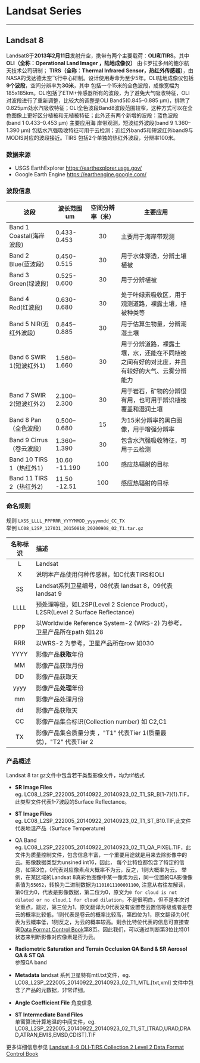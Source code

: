 # Landsat Series
---


## Landsat 8

Landsat8于**2013年2月11日**发射升空，携带有两个主要载荷：**OLI和TIRS**。其中**OLI（全称：Operational Land Imager ，陆地成像仪）** 由卡罗拉多州的鲍尔航天技术公司研制；
**TIRS（全称：Thermal Infrared Sensor，热红外传感器）**，由NASA的戈达德太空飞行中心研制。设计使用寿命为至少5年。OLI陆地成像仪包括**9个波段**，空间分辨率为**30米**，其中
包括一个15米的全色波段，成像宽幅为185x185km。OLI包括了ETM+传感器所有的波段，为了避免大气吸收特征，OLI对波段进行了重新调整，比较大的调整是OLI Band5(0.845–0.885 μm)，排除了
0.825μm处水汽吸收特征；OLI全色波段Band8波段范围较窄，这种方式可以在全色图像上更好区分植被和无植被特征；此外还有两个新增的波段：蓝色波段 (band 1 0.433–0.453 μm) 主要应用海
岸带观测，短波红外波段(band 9 1.360–1.390 μm) 包括水汽强吸收特征可用于云检测；近红外band5和短波红外band9与MODIS对应的波段接近。TIRS 包括2个单独的热红外波段，分辨率100米。


### 数据来源
- USGS EarthExplorer https://earthexplorer.usgs.gov/
- Google Earth Engine https://earthengine.google.com/

### 波段信息

|波段|波长范围um|空间分辨率（米）|主要应用|
|---|---|:---:|---|
|Band 1 Coastal(海岸波段)|0.433-0.453|30|主要用于海岸带观测|
|Band 2 Blue(蓝波段)|0.450-0.515|30|用于水体穿透，分辨土壤植被|
|Band 3 Green(绿波段)|0.525-0.600|30|用于分辨植被|
|Band 4 Red(红波段)|0.630-0.680|30|处于叶绿素吸收区，用于观测道路，裸露土壤，植被种类等|
|Band 5 NIR(近红外波段)|0.845–0.885|30|用于估算生物量，分辨潮湿土壤|
|Band 6 SWIR 1(短波红外1)|1.560–1.660|30|用于分辨道路，裸露土壤，水，还能在不同植被之间有好的对比度，并且有较好的大气、云雾分辨能力|
|Band 7 SWIR 2(短波红外2)|2.100–2.300|30|用于岩石，矿物的分辨很有用，也可用于辨识植被覆盖和湿润土壤|
|Band 8 Pan（全色波段）|0.500–0.680|15|为15米分辨率的黑白图像，用于增强分辨率|
|Band 9 Cirrus（卷云波段）|1.360–1.390|30|包含水汽强吸收特征，可用于云检测|
|Band 10 TIRS 1（热红外1）|10.60 -11.190|100|感应热辐射的目标|
|Band 11 TIRS 2（热红外2)|11.50 -12.51|100|感应热辐射的目标|

### 命名规则

规则 `LXSS_LLLL_PPPRRR_YYYYMMDD_yyyymmdd_CC_TX`  
举例 `LC08_L2SP_127031_20150818_20200908_02_T1.tar.gz`  

|名称标识|描述|
|:---:|:---|
|L|Landsat
|X|说明本产品使用何种传感器，如C代表TIRS和OLI
|SS|Landsat系列卫星编号，08代表 landsat 8，09代表 landsat 9
|LLLL|预处理等级，如L2SP(Level 2 Science Product)，L2SR(Level 2 Surface Reflectance)
|PPP|以Worldwide Reference System-2 (WRS-2) 为参考，卫星产品所在path 如128
|RRR|以WRS-2 为参考，卫星产品所在row 如030
|YYYY|影像产品**获取**年份
|MM|影像产品获取月份
|DD|影像产品获取天
|yyyy|影像产品**处理**年份
|mm|影像产品处理月份
|dd|影像产品获取天
|CC|影像产品集合标识(Collection number) 如 C2,C1
|TX|影像产品集合质量分类 ，"T1" 代表Tier 1(质量最优)，"T2" 代表Tier 2

### 产品概述

Landsat 8 tar.gz文件中包含若干类型影像文件，均为tif格式

- **SR Image Files**  
eg. LC08_L2SP_222005_20140922_20140923_02_T1_SR_B[1-7]{1}.TIF，此类型文件代表1-7波段的Surface Reflectance。
- **ST Image Files**  
eg. LC08_L2SP_222005_20140922_20140923_02_T1_ST_B10.TIF,此文件代表地温产品（Surface Temperature)
- QA Band  
eg. LC08_L2SP_222005_20140922_20140923_02_T1_QA_PIXEL.TIF，此文件为质量控制文件，包含信息丰富，一个重要用途就是用来去除影像中的云。影像数据类型为unsined int16，因此，
每个比特位都包含了特定的信息，如第3位，0代表对应像素点大概率不为云，反之，1则大概率为云。
举例，在某区域的Landsat 8真彩色图像中某一像素为云，同一位置的QA影像像素值为`55052`，转换为二进制数据为`1101011100001100`, 注意从右往左解读，第0位为0，代表是影像数据，第二位为0，原文为`0 for cloud is not dilated or no cloud,1 for cloud dilation`，不是很明白，但不是本次讨论重点，跳过，第三位为1，原文翻译为0代表没有设置卷云置信等级或者是卷云的概率比较低，1则代表是卷云的概率比较高，第四位为1，原文翻译为0代表为云概率低，1则反之，为云的概率较高。剩余比特位代表的信息可直接查询[Data Format Control Book](https://github.com/wenqiangLeegGIT/WorkOnRS/blob/main/Landsat/LSDS-1328_Landsat8-9-OLI-TIRS-C2-L2-DFCB-v6.pdf)第8页。因此我们，可以通过判断第3位比特01状态来判断影像对应像素是否为云。

- **Radiometric Saturation and Terrain Occlusion QA Band & SR Aerosol QA & ST QA**  
参照QA band

- **Metadata**
landsat 系列卫星特有mtl.txt文件，eg. LC08_L2SP_222005_20140922_20140923_02_T1_MTL.[txt,xml] 文件中包含了产品的元数据，非常详细。

- **Angle Coefficient File**
角度信息

- **ST Intermediate Band Files**  
单窗算法计算地温的中间文件，eg. LC08_L2SP_222005_20140922_20140923_02_T1_ST_[TRAD,URAD,DRAD,ATRAN,EMIS,EMSD,CDIST].TIF

更多详细信息参见  [Landsat 8-9 OLI-TIRS Collection 2 Level 2 Data Format Control Book](https://github.com/wenqiangLeegGIT/WorkOnRS/blob/main/Landsat/LSDS-1328_Landsat8-9-OLI-TIRS-C2-L2-DFCB-v6.pdf)



